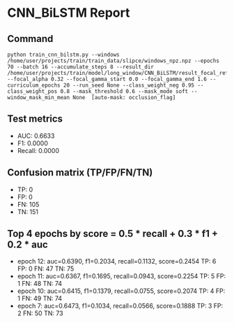 # CNN_BiLSTM Report

## Command
```
python train_cnn_bilstm.py --windows /home/user/projects/train/train_data/slipce/windows_npz.npz --epochs 70 --batch 16 --accumulate_steps 8 --result_dir /home/user/projects/train/model/long_window/CNN_BiLSTM/result_focal_refine/cw04_fg08 --focal_alpha 0.32 --focal_gamma_start 0.0 --focal_gamma_end 1.6 --curriculum_epochs 20 --run_seed None --class_weight_neg 0.95 --class_weight_pos 0.8 --mask_threshold 0.6 --mask_mode soft --window_mask_min_mean None  [auto-mask: occlusion_flag]
```

## Test metrics
- AUC: 0.6633
- F1: 0.0000
- Recall: 0.0000
## Confusion matrix (TP/FP/FN/TN)
- TP: 0
- FP: 0
- FN: 105
- TN: 151

## Top 4 epochs by score = 0.5 * recall + 0.3 * f1 + 0.2 * auc
- epoch 12: auc=0.6390, f1=0.2034, recall=0.1132, score=0.2454  TP: 6 FP: 0 FN: 47 TN: 75
- epoch 11: auc=0.6367, f1=0.1695, recall=0.0943, score=0.2254  TP: 5 FP: 1 FN: 48 TN: 74
- epoch 10: auc=0.6415, f1=0.1379, recall=0.0755, score=0.2074  TP: 4 FP: 1 FN: 49 TN: 74
- epoch 7: auc=0.6473, f1=0.1034, recall=0.0566, score=0.1888  TP: 3 FP: 2 FN: 50 TN: 73
